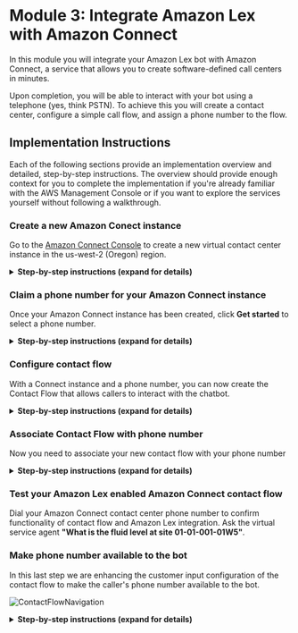 # Module 3: Integrate Amazon Lex with Amazon Connect

In this module you will integrate your Amazon Lex bot with Amazon Connect, a service that allows you to create software-defined call centers in minutes.

Upon completion, you will be able to interact with your bot using a telephone (yes, think PSTN).
To achieve this you will create a contact center, configure a simple call flow, and assign a phone number to the flow.

## Implementation Instructions

Each of the following sections provide an implementation overview and detailed, step-by-step instructions. The overview should provide enough context for you to complete the implementation if you're already familiar with the AWS Management Console or if you want to explore the services yourself without following a walkthrough.

### Create a new Amazon Conect instance

Go to the [Amazon Connect Console](https://console.aws.amazon.com/connect/home?region=us-west-2) to create a new virtual contact center instance in the us-west-2 (Oregon) region.

<details>
<summary><strong>Step-by-step instructions (expand for details)</strong></summary><p>

1. From the AWS Management Console, choose **Services** then select **Amazon Connect** under Contact Center and then **Get started**.  If you already been using Connect, then choose **Add an instance**.

1. In **Step 1: Identity management**, select **Store users within Amazon Connect** and provide a domain name (e.g. `YourName` to complete the **Access URL** and click **Next step**

	> The domain name used in your contact center URL needs to be globally unique and cannot be changed.
	Alternatively, Amazon Connect can use an existing [AWS Directory Services](https://aws.amazon.com/directoryservice) directory.

1. In **Step 2: Administrator**, **Skip this** and continue with **Next step**

1. In **Step 3: Telephony options**, select **I want to handle incoming calls with Amazon Connect** and **I want to make outbound calls with Amazon Connect**

1. In **Step 4: Data storage**, accept the defaults

1. In **Step 5: Review and create**, review your settings and then select **Create Instance**

1. It will take a few minutes for your Amazon Connect instance to be ready.
</p></details>

### Claim a phone number for your Amazon Connect instance

Once your Amazon Connect instance has been created, click **Get started** to select a phone number.
<details>
<summary><strong>Step-by-step instructions (expand for details)</strong></summary><p>

1. Select **Get started** to open the Amazon Connect Contact Center Manager (CCM) welcome screen.  When prompted, you want to allow the browser to access your microphone.  This will allow you to answer calls from your browser.

1. Select **Let's go** to claim a phone number

1. Select **Canada+1**, **Direct Dial**, and choose a phone number from the numbers provided.  Click **Next**.
    > If you are concerned about the Area Code location, you can check its geography from the following Wikipedia link: https://en.wikipedia.org/wiki/List_of_North_American_Numbering_Plan_area_codes#Canada

1. You can now make a test call and get the default Connect experience.  Dial the phone number you selected in step 3 (displayed on screen) from another phone (e.g. your mobile phone).  Once connected, choose **1** from the voice menu to connect with an agent; the Amazon Connect Contract Control Panel (the current page) will then prompt you to answer the call.
	> It may take a few minutes before the claimed phone number is active.

1. Choose **Continue** to get to the Amazon Connect Contact Center Manager App (CCM).  Feel free to click around to see what is available.
    * On the screen, you will see the **Configuration Guide** that will step you through the configuration of your call center.  You can **Hide the guide** in the upper right corner.
    * Once you **Hide the guide** (in the upper right corner), you will see some basic analytics.
    * You can **configure** the appearance of your dashboard using the button on the upper right side.  Be sure you **Save** after you make your changes.
    * On the left hand side, you will see a series of icons. This is where you access the details of Connect.  You can hover the mouse over each icon and then click on the fly-out menu.
</p></details>

### Configure contact flow
With a Connect instance and a phone number, you can now create the Contact Flow that allows callers to interact with the chatbot.

<details>
<summary><strong>Step-by-step instructions (expand for details)</strong></summary><p>

1. For this next portion, you want to return to the AWS Management [Console](https://console.aws.amazon.com/lex/home?region=us-west-2) and select services **Amazon Connect**.  You should see your newly created instance on the Amazon Connect Console.

1. In the Amazon Connect Console, select your instance, then in the options menu, choose **Contact Flows**.  Scroll down until you see the `Amazon Lex` category.  Select your region (us-west-2, Oregon) and then select `WellsiteBot`.

1. Make sure you click **+Add Lex Bot**.  After a few seconds, you will see the bot appear in the list of Lex bots.  You are now ready to integrate this chatbot with Connect.

	<img src="images/allow_connect_integration.png" alt="Allow Connect to interact with the bot"/>

1. We will now return to the Connect Contact Center Manager (CCM) screen.  If you have closed the tab, you will need to re-connect by clicking on **Overview** and then **Login as administrator**.

1. Once in the Connect Contact Center Manager (CCM), use the navigation pane on the left hand side to select **Routing** (third icon) and then **Contact flows**.  The page will list all the pre-configured flows that are available to you.  You can ignore most of them and move on to the next step.

	![ContactFlowNavigation](images/contact_flows_navigation.png)

1. In the top right corner select **Create contact flow** to open the contact flow editor.  There are two buttons, one labelled **Create contact flow** and one with an **arrow**.  Just click on the first button.

1. Name your contact flow `FieldServiceChatbot`

1. Expand the **Interact** group of blocks and drag and drop the **Get customer input** block onto the grid

	![ContactFlowNavigation](images/contact_flows_customer_input.png)

1. Collapse **Interact** and expand the **Terminate / Transfer** group of blocks and drag and drop the **Disconnect / Hang up** block onto the grid

	![ContactFlowNavigation](images/contact_flows_terminate.png)

1. Wire up the three building blocks as shown in the image below.  You click on the white-circle and drag to the connection point in the next block.

	![ContactFlowWiring](images/contact_flow_wiring.png)

1. Double click on the **Get customer input** block to access its configuration

	1. Select the **Text to speech (Ad hoc)** input type and use this welcome message:  `This is the Energy Co. field service line. How can I help you today?`

	1. Keep the default 'Interpret as: Text'

	1. Scroll down and select the **Amazon Lex** tab

	1. Click in the drop-down box and wait for your list of chat-bots to populate.  Select `WellsiteBot`.

	1. You can now select your alias, such as `dev`

	1. Ignore the other options and Click **Save**

		<img src="images/get_customer_input.png" alt="Get customer input configuration" width="50%" />

1. Click on the **down arrow** (![DownArrow](images/down.png)) next to the Save button at the top right and select **Save & Publish**

1. Wait for the contact flow to be published successfully
</p>

</details>


### Associate Contact Flow with phone number

Now you need to associate your new contact flow with your phone number
<details>
<summary><strong>Step-by-step instructions (expand for details)</strong></summary><p>

1. Select **Routing** (third icon) and **Phone Numbers** on the left hand Amazon Connect navigation pane

1. Click on the number to edit the contact flow

1. Update the description 'Contact flow for customer service chatbot'.

1. In the **Contact flow/IVR** field, search and select the `FieldServiceChatbot` contact flow.

1. Select **Save** to confirm the contact flow association
</p></details>

### Test your Amazon Lex enabled Amazon Connect contact flow

Dial your Amazon Connect contact center phone number to confirm functionality of contact flow and Amazon Lex integration. Ask the virtual service agent **"What is the fluid level at site 01-01-001-01W5"**.

### Make phone number available to the bot

In this last step we are enhancing the customer input configuration of the contact flow to make the caller's phone number available to the bot.

 ![ContactFlowNavigation](images/set_session_attributes.png)

<details>
<summary><strong>Step-by-step instructions (expand for details)</strong></summary><p>

1. Re-open the CCM app; within the [Amazon Connect console](https://console.aws.amazon.com/connect/home?region=us-west-2) select **Overview** and **Login as administrator**

1. On the left hand navigation select **Routing** (third icon) - **Contact flows**

	![ContactFlowNavigation](images/contact_flows_navigation.png)

1. Click the `FieldServiceChatbot` flow to open the flow

1. Click the **Get customer input** block to access its configuration

1. Scroll to the bottom and under **Session attributes** click **Add an attribute**

1. Select **Use attribute** and enter the following

    1. Destination Key:  `IncomingNumber`
	1. Type: **System**
	1. Attribute: **Customer Number**

1. Click **Add another attribute**

1. Select **Use text** and enter the following

    1. Destination Key: `Source`
	1. Value: `AmazonConnect`

1. Select **Save**

1. Click on the **down arrow** (![DownArrow](images/down.png)) next to the save button and select **Save & Publish**

1. Confirm publishing of the workflow in selecting the **Save & publish** button
 	![ContactFlowNavigation](images/publish_confirmation.png)
</details>
